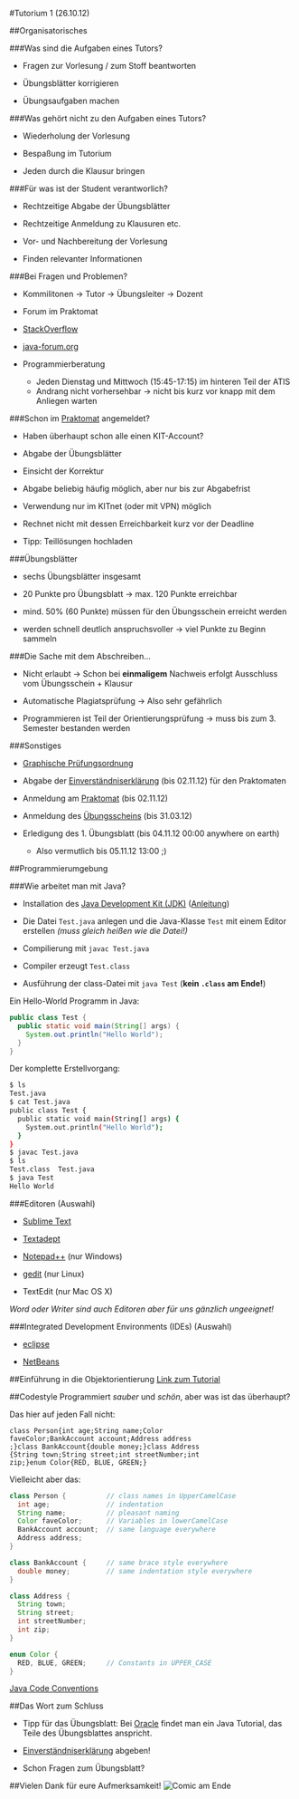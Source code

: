 #Tutorium 1 (26.10.12)

##Organisatorisches

###Was sind die Aufgaben eines Tutors?
* Fragen zur Vorlesung / zum Stoff beantworten

* Übungsblätter korrigieren

* Übungsaufgaben machen

###Was gehört nicht zu den Aufgaben eines Tutors?
* Wiederholung der Vorlesung

* Bespaßung im Tutorium

* Jeden durch die Klausur bringen

###Für was ist der Student verantworlich?
* Rechtzeitige Abgabe der Übungsblätter

* Rechtzeitige Anmeldung zu Klausuren etc.

* Vor- und Nachbereitung der Vorlesung

* Finden relevanter Informationen

###Bei Fragen und Problemen?
* Kommilitonen → Tutor → Übungsleiter → Dozent

* Forum im Praktomat

* [StackOverflow](http://stackoverflow.com/questions/tagged/java)

* [java-forum.org](http://www.java-forum.org/)

* Programmierberatung
  * Jeden Dienstag und Mittwoch (15:45-17:15) im hinteren Teil der ATIS
  * Andrang nicht vorhersehbar → nicht bis kurz vor knapp mit dem Anliegen warten

###Schon im [Praktomat](https://praktomat.info.uni-karlsruhe.de/praktomat_2012_WS/) angemeldet?
* Haben überhaupt schon alle einen KIT-Account?

* Abgabe der Übungsblätter

* Einsicht der Korrektur

* Abgabe beliebig häufig möglich, aber nur bis zur Abgabefrist

* Verwendung nur im KITnet (oder mit VPN) möglich

* Rechnet nicht mit dessen Erreichbarkeit kurz vor der Deadline

* Tipp: Teillösungen hochladen

###Übungsblätter
* sechs Übungsblätter insgesamt

* 20 Punkte pro Übungsblatt → max. 120 Punkte erreichbar

* mind. 50% (60 Punkte) müssen für den Übungsschein erreicht werden

* werden schnell deutlich anspruchsvoller → viel Punkte zu Beginn sammeln

###Die Sache mit dem Abschreiben...
* Nicht erlaubt → Schon bei **einmaligem** Nachweis erfolgt Ausschluss vom Übungsschein + Klausur

* Automatische Plagiatsprüfung → Also sehr gefährlich

* Programmieren ist Teil der Orientierungsprüfung → muss bis zum 3. Semester bestanden werden

###Sonstiges
* [Graphische Prüfungsordnung](pruefungsordnung.pdf)

* Abgabe der [Einverständniserklärung](https://studium.kit.edu/sites/vab/0xBCAF741C5EC2E7498A5A3CA436270F21/Vorlesungsunterlagen/2012-10-15_Einverst%C3%A4ndniserkl%C3%A4rung.pdf) (bis 02.11.12) für den Praktomaten

* Anmeldung am [Praktomat](https://praktomat.info.uni-karlsruhe.de/praktomat_2012_WS/) (bis 02.11.12)

* Anmeldung des [Übungsscheins](https://studium.kit.edu/meinsemester/Seiten/pruefungsanmeldung.aspx) (bis 31.03.12)

* Erledigung des 1\. Übungsblatt (bis 04.11.12 00:00 anywhere on earth)
  * Also vermutlich bis 05.11.12 13:00 ;)

##Programmierumgebung

###Wie arbeitet man mit Java?

* Installation des [Java Development Kit (JDK)](http://www.oracle.com/technetwork/java/javase/downloads/index.html) ([Anleitung](http://docs.oracle.com/javase/7/docs/webnotes/install/index.html))

* Die Datei `Test.java` anlegen und die Java-Klasse `Test` mit einem Editor erstellen _(muss gleich heißen wie die Datei!)_

* Compilierung mit `javac Test.java`

* Compiler erzeugt `Test.class`

* Ausführung der class-Datei mit `java Test` (**kein `.class` am Ende!**)

Ein Hello-World Programm in Java:
```java
public class Test {
  public static void main(String[] args) {
    System.out.println("Hello World");
  }
}
```
Der komplette Erstellvorgang:

```sh
$ ls
Test.java
$ cat Test.java
public class Test {
  public static void main(String[] args) {
    System.out.println("Hello World");
  }
}
$ javac Test.java
$ ls
Test.class  Test.java
$ java Test
Hello World
```

###Editoren (Auswahl)
* [Sublime Text](http://www.sublimetext.com/)

* [Textadept](http://foicica.com/textadept/)

* [Notepad++](http://notepad-plus-plus.org/) (nur Windows)

* [gedit](http://projects.gnome.org/gedit/) (nur Linux)

* TextEdit (nur Mac OS X)

_Word oder Writer sind auch Editoren aber für uns gänzlich ungeeignet!_

###Integrated Development Environments (IDEs) (Auswahl)
* [eclipse](http://www.eclipse.org/)

* [NetBeans](http://netbeans.org/)

##Einführung in die Objektorientierung
[Link zum Tutorial](../java-tutorial/einfuehrung-oo.md)

##Codestyle
Programmiert _sauber_ und _schön_, aber was ist das überhaupt?

Das hier auf jeden Fall nicht:
```
class Person{int age;String name;Color
faveColor;BankAccount account;Address address
;}class BankAccount{double money;}class Address
{String town;String street;int streetNumber;int
zip;}enum Color{RED, BLUE, GREEN;}
```

Vielleicht aber das:
```java
class Person {          // class names in UpperCamelCase
  int age;              // indentation
  String name;          // pleasant naming
  Color faveColor;      // Variables in lowerCamelCase
  BankAccount account;  // same language everywhere
  Address address;
}

class BankAccount {     // same brace style everywhere
  double money;         // same indentation style everywhere
}

class Address {
  String town;
  String street;
  int streetNumber;
  int zip;
}

enum Color {
  RED, BLUE, GREEN;     // Constants in UPPER_CASE
}
```
[Java Code Conventions](http://www.oracle.com/technetwork/java/codeconv-138413.html)

##Das Wort zum Schluss

* Tipp für das Übungsblatt: Bei [Oracle](http://docs.oracle.com/javase/tutorial/java/concepts/index.html) findet man ein Java Tutorial, das Teile des Übungsblattes anspricht.

* [Einverständniserklärung](https://studium.kit.edu/sites/vab/0xBCAF741C5EC2E7498A5A3CA436270F21/Vorlesungsunterlagen/2012-10-15_Einverst%C3%A4ndniserkl%C3%A4rung.pdf) abgeben!

* Schon Fragen zum Übungsblatt?

##Vielen Dank für eure Aufmerksamkeit!
![Comic am Ende](http://abstrusegoose.com/strips/ars_longa_vita_brevis.PNG)